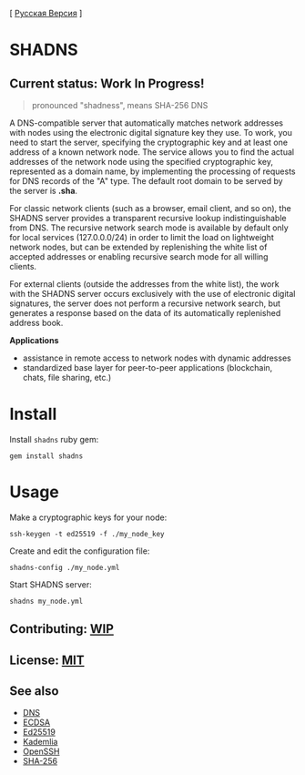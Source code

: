 [ [Русская Версия](README.ru.md) ]
# SHADNS
## Current status: Work In Progress!

> pronounced "shadness", means SHA-256 DNS

A DNS-compatible server that automatically matches network addresses with nodes using the electronic digital signature key they use. To work, you need to start the server, specifying the cryptographic key and at least one address of a known network node. The service allows you to find the actual addresses of the network node using the specified cryptographic key, represented as a domain name, by implementing the processing of requests for DNS records of the "A" type. The default root domain to be served by the server is **.sha**.

For classic network clients (such as a browser, email client, and so on), the SHADNS server provides a transparent recursive lookup indistinguishable from DNS. The recursive network search mode is available by default only for local services (127.0.0.0/24) in order to limit the load on lightweight network nodes, but can be extended by replenishing the white list of accepted addresses or enabling recursive search mode for all willing clients.

For external clients (outside the addresses from the white list), the work with the SHADNS server occurs exclusively with the use of electronic digital signatures, the server does not perform a recursive network search, but generates a response based on the data of its automatically replenished address book.

**Applications**

- assistance in remote access to network nodes with dynamic addresses
- standardized base layer for peer-to-peer applications (blockchain, chats, file sharing, etc.)

# Install

Install `shadns` ruby gem:
```
gem install shadns
```


# Usage

Make a cryptographic keys for your node:
```
ssh-keygen -t ed25519 -f ./my_node_key
```

Create and edit the configuration file:
```
shadns-config ./my_node.yml
```

Start SHADNS server:
```
shadns my_node.yml
```

## Contributing: [WIP](CONTRIBUTING.md)

## License: [MIT](LICENSE.md)

## See also

* [DNS]()
* [ECDSA]()
* [Ed25519]()
* [Kademlia]()
* [OpenSSH]()
* [SHA-256]()
